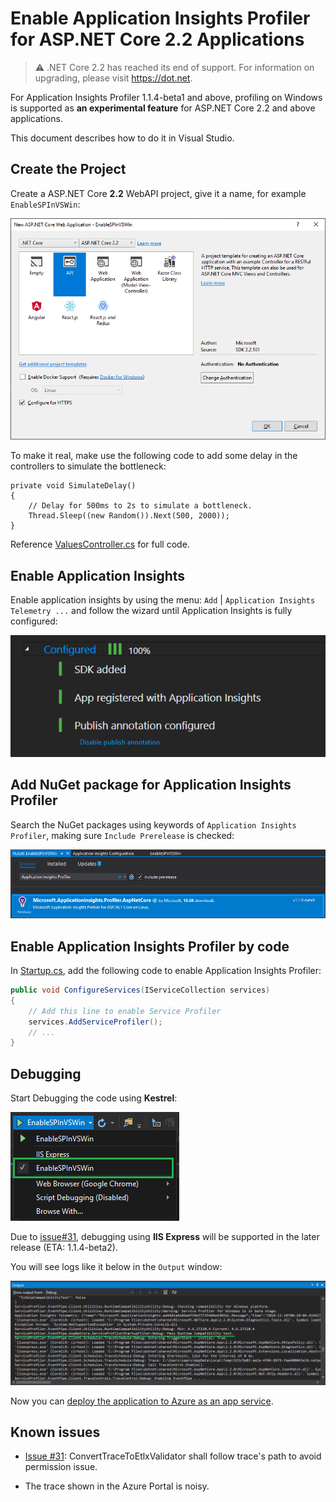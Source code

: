 # Enable Application Insights Profiler for ASP.NET Core 2.2 Applications

> ⚠️ .NET Core 2.2 has reached its end of support. For information on upgrading, please visit <https://dot.net>.

For Application Insights Profiler 1.1.4-beta1 and above, profiling on Windows is supported as **an experimental feature** for ASP.NET Core 2.2 and above applications.

This document describes how to do it in Visual Studio.

## Create the Project

Create a ASP.NET Core **2.2** WebAPI project, give it a name, for example `EnableSPInVSWin`:

![Create project dialog](./.media/001_CreateProject.png)

To make it real, make use the following code to add some delay in the controllers to simulate the bottleneck:

```CSharp
private void SimulateDelay()
{
    // Delay for 500ms to 2s to simulate a bottleneck.
    Thread.Sleep((new Random()).Next(500, 2000));
}
```

Reference [ValuesController.cs](./EnableSPInVSWin/Controllers/ValuesController.cs) for full code.

## Enable Application Insights

Enable application insights by using the menu: `Add` | `Application Insights Telemetry ...` and follow the wizard until Application Insights is fully configured:

![Application Insights configured](./.media/003_AI_Enabled.png)

## Add NuGet package for Application Insights Profiler

Search the NuGet packages using keywords of `Application Insights Profiler`, making sure `Include Prerelease` is checked:

![Add NuGet package of Application Insights Profiler for ASP.NET](./.media/005_NuGets.png)

## Enable Application Insights Profiler by code

In [Startup.cs](./EnableSPInVSWin/Startup.cs), add the following code to enable Application Insights Profiler:

```csharp
public void ConfigureServices(IServiceCollection services)
{
    // Add this line to enable Service Profiler
    services.AddServiceProfiler();
    // ...
}
```

## Debugging

Start Debugging the code using **Kestrel**:

![Start debugging using Kestrel](./.media/006_DebuggingKestrel.png)

Due to [issue#31](https://github.com/Microsoft/ApplicationInsights-Profiler-AspNetCore/issues/31), debugging using **IIS Express** will be supported in the later release (ETA: 1.1.4-beta2).

 You will see logs like it below in the `Output` window:

![Profiler debug logging](./.media/007_ServiceProfilerLogging.png)

Now you can [deploy the application to Azure as an app service](https://docs.microsoft.com/en-us/azure/app-service).

## Known issues

* [Issue #31](https://github.com/Microsoft/ApplicationInsights-Profiler-AspNetCore/issues/31): ConvertTraceToEtlxValidator shall follow trace's path to avoid permission issue.

* The trace shown in the Azure Portal is noisy.
